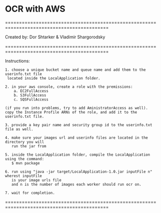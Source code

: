 # OCR with AWS

===========================================================================================

Created by:
	Dor Shtarker & Vladimir Shargorodsky

===========================================================================================

Instructions:

	1. choose a unique bucket name and queue name and add them to the userinfo.txt file
	 located inside the LocalApplication folder.

	2. in your aws console, create a role with the premissions:
		a. EC2FullAccess
		b. S3FullAccess
		c. SQSFullAccess
		
	(if you run into problems, try to add AministratorAccess as well).
	copy the Instance Profile ARNs of the role, and add it to the userinfo.txt file.

	3. provide a key pair name and security group id to the userinfo.txt file as well.

	4. make sure your images url and userinfo files are located in the directory you will
	   run the jar from

	5. inside the LocalApplication folder, compile the LocalApplication using the command:
	   $ mvn package

	6. run using "java -jar target/LocalApplication-1.0.jar inputFile n" wherest inputFile
	   is your image urls file
	   and n is the number of images each worker should run ocr on.

	7. wait for completion.

===========================================================================================
